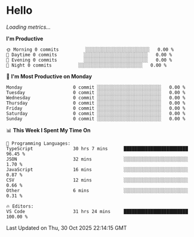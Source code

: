 # Hello

<!-- METRICS:START -->
<p><em>Loading metrics…</em></p>
<!-- METRICS:END -->

<!--START_SECTION:waka-->
**I'm Productive**

```text
🌞 Morning 0 commits          ░░░░░░░░░░░░░░░░░░░░░░░░   0.00 % 
🌆 Daytime 0 commits          ░░░░░░░░░░░░░░░░░░░░░░░░   0.00 % 
🌃 Evening 0 commits          ░░░░░░░░░░░░░░░░░░░░░░░░   0.00 % 
🌙 Night 0 commits          ░░░░░░░░░░░░░░░░░░░░░░░░   0.00 % 
```
📅 **I'm Most Productive on Monday**

```text
Monday                   0 commit ░░░░░░░░░░░░░░░░░░░░░░░░   0.00 % 
Tuesday                  0 commit ░░░░░░░░░░░░░░░░░░░░░░░░   0.00 % 
Wednesday                0 commit ░░░░░░░░░░░░░░░░░░░░░░░░   0.00 % 
Thursday                 0 commit ░░░░░░░░░░░░░░░░░░░░░░░░   0.00 % 
Friday                   0 commit ░░░░░░░░░░░░░░░░░░░░░░░░   0.00 % 
Saturday                 0 commit ░░░░░░░░░░░░░░░░░░░░░░░░   0.00 % 
Sunday                   0 commit ░░░░░░░░░░░░░░░░░░░░░░░░   0.00 % 
```

📊 **This Week I Spent My Time On**

```text
💬 Programming Languages: 
TypeScript               30 hrs 7 mins      ████████████████████████   96.45 % 
JSON                     32 mins            ░░░░░░░░░░░░░░░░░░░░░░░░   1.70 % 
JavaScript               16 mins            ░░░░░░░░░░░░░░░░░░░░░░░░   0.87 % 
CSV                      12 mins            ░░░░░░░░░░░░░░░░░░░░░░░░   0.66 % 
Other                    6 mins             ░░░░░░░░░░░░░░░░░░░░░░░░   0.31 % 

🔥 Editors: 
VS Code                  31 hrs 24 mins     ████████████████████████   100.00 % 
```

 Last Updated on Thu, 30 Oct 2025 22:14:15 GMT
<!--END_SECTION:waka-->
